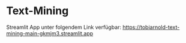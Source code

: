 # Text-Mining

Streamlit App unter folgendem Link verfügbar: https://tobiarnold-text-mining-main-gkmjm3.streamlit.app
